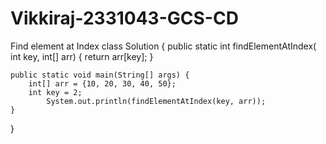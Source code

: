 # Vikkiraj-2331043-GCS-CD
Find element at Index
class Solution {
    public static int findElementAtIndex( int key, int[] arr) {
        return arr[key];
    }

    public static void main(String[] args) {
        int[] arr = {10, 20, 30, 40, 50};
        int key = 2;
            System.out.println(findElementAtIndex(key, arr));
    }
}
